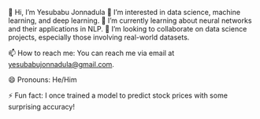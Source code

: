 👋 Hi, I’m Yesubabu Jonnadula
👀 I’m interested in data science, machine learning, and deep learning.
🌱 I’m currently learning about neural networks and their applications in NLP.
💞️ I’m looking to collaborate on data science projects, especially those involving real-world datasets.

📫 How to reach me: You can reach me via email at yesubabujonnadula@gmail.com.

😄 Pronouns: He/Him

⚡ Fun fact: I once trained a model to predict stock prices with some surprising accuracy!

<!---
Yesubabu777/Yesubabu777 is a ✨ special ✨ repository because its `README.md` (this file) appears on your GitHub profile.
You can click the Preview link to take a look at your changes.
--->
